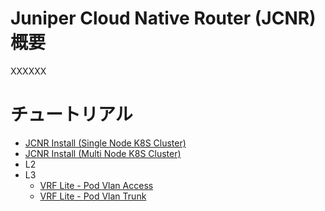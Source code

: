 # Juniper Cloud Native Router (JCNR) 概要

XXXXXX

# チュートリアル
- [JCNR Install (Single Node K8S Cluster)](https://github.com/jnpr-jp-crdc/JCNR/blob/main/Docs/Install-Single.md)
- [JCNR Install (Multi Node K8S Cluster)](https://github.com/jnpr-jp-crdc/JCNR/blob/main/Docs/Install-Multi.md)
- L2
- L3
  - [VRF Lite - Pod Vlan Access](https://github.com/jnpr-jp-crdc/JCNR/blob/main/Docs/vrf-vrouter.md)
  - [VRF Lite - Pod Vlan Trunk](https://github.com/jnpr-jp-crdc/JCNR/blob/main/Docs/vrf-vrouter.md)

